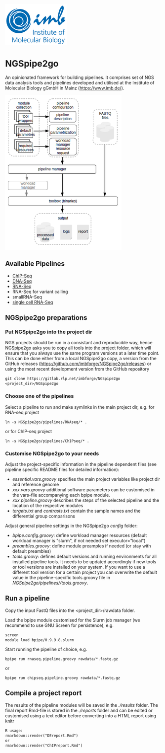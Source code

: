 ![IMB-logo](resources/IMB_logo.png)

# NGSpipe2go #

An opinionated framework for building pipelines. It comprises set of NGS data analysis tools and pipelines developed and utilised at the Institute of Molecular Biology gGmbH in Mainz (https://www.imb.de/).

![NGSpipe2go scheme](resources/NGSpipe2go_scheme.png)

## Available Pipelines ## 

- [ChIP-Seq](https://gitlab.rlp.net/imbforge/NGSpipe2go/-/blob/devel/pipelines/ChIPseq/README.md)
- [DNA-Seq](https://gitlab.rlp.net/imbforge/NGSpipe2go/-/blob/devel/pipelines/DNAseq/README.md)
- [RNA-Seq](https://gitlab.rlp.net/imbforge/NGSpipe2go/-/blob/devel/pipelines/RNAseq/README.md)
- RNA-Seq for variant calling
- smallRNA-Seq
- [single cell RNA-Seq](https://gitlab.rlp.net/imbforge/NGSpipe2go/-/blob/devel/pipelines/scRNAseq/README.md)

## NGSpipe2go preparations ##

### Put NGSpipe2go into the project dir ###

NGS projects should be run in a consistant and reproducible way, hence NGSpipe2go asks you to copy all tools into the project folder, which will ensure that you always use the same program versions at a later time point. This can be done either from a local NGSpipe2go copy, a version from the GitHub releases (https://github.com/imbforge/NGSpipe2go/releases) or using the most recent development version from the GitHub repository

    git clone https://gitlab.rlp.net/imbforge/NGSpipe2go <project_dir>/NGSpipe2go

### Choose one of the pipelines ###

Select a pipeline to run and make symlinks in the main project dir, e.g. for RNA-seq project

    ln -s NGSpipe2go/pipelines/RNAseq/* .

or for ChIP-seq project

    ln -s NGSpipe2go/pipelines/ChIPseq/* .

### Customise NGSpipe2go to your needs ###

Adjust the project-specific information in the pipeline dependent files (see pipeline specific README files for detailed information):

- *essential.vars.groovy* specifies the main project variables like project dir and reference genome
- *xxx.vars.groovy* additional software parameters can be customised in the vars-file accompanying each bpipe module.
- *xxx.pipeline.groovy* describes the steps of the selected pipeline and the location of the respective modules
- *targets.txt* and *contrasts.txt* contain the sample names and the differential group comparisons

Adjust general pipeline settings in the NGSpipe2go *config* folder:

- *bpipe.config.groovy*: define workload manager resources (default workload manager is "slurm", if not needed set executor="local")
- *preambles.groovy*: define module preamples if needed (or stay with default preambles)
- *tools.groovy*: defines default versions and running environments for all installed pipeline tools. It needs to be updated accordingly if new tools or tool versions are installed on your system. If you want to use a different tool version for a certain project you can overwrite the default value in the pipeline-specific tools.groovy file in *NGSpipe2go/pipelines/<pipeline>/tools.groovy*.

## Run a pipeline ##

Copy the input FastQ files into the <project_dir>/rawdata folder.

Load the bpipe module customised for the Slurm job manager (we recommend to use GNU Screen for persistence), e.g.

    screen
    module load bpipe/0.9.9.8.slurm

Start running the pipeline of choice, e.g.

    bpipe run rnaseq.pipeline.groovy rawdata/*.fastq.gz

or

    bpipe run chipseq.pipeline.groovy rawdata/*.fastq.gz    

## Compile a project report ##

The results of the pipeline modules will be saved in the *./results* folder. The final report Rmd-file is stored in the *./reports* folder and can be edited or customised using a text editor before converting into a HTML report using knitr
    
    R usage:
    rmarkdown::render("DEreport.Rmd")
    or
    rmarkdown::render("ChIPreport.Rmd")

